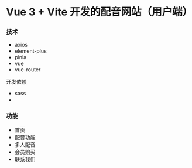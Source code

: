 # Vue 3 + Vite 开发的配音网站（用户端）

### 技术

* axios
* element-plus
* pinia
* vue
* vue-router

开发依赖

* sass
* 

### 功能

* 首页
* 配音功能
* 多人配音
* 会员购买
* 联系我们

